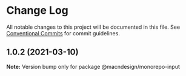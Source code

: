 # Change Log

All notable changes to this project will be documented in this file.
See [Conventional Commits](https://conventionalcommits.org) for commit guidelines.

## 1.0.2 (2021-03-10)

**Note:** Version bump only for package @macndesign/monorepo-input
